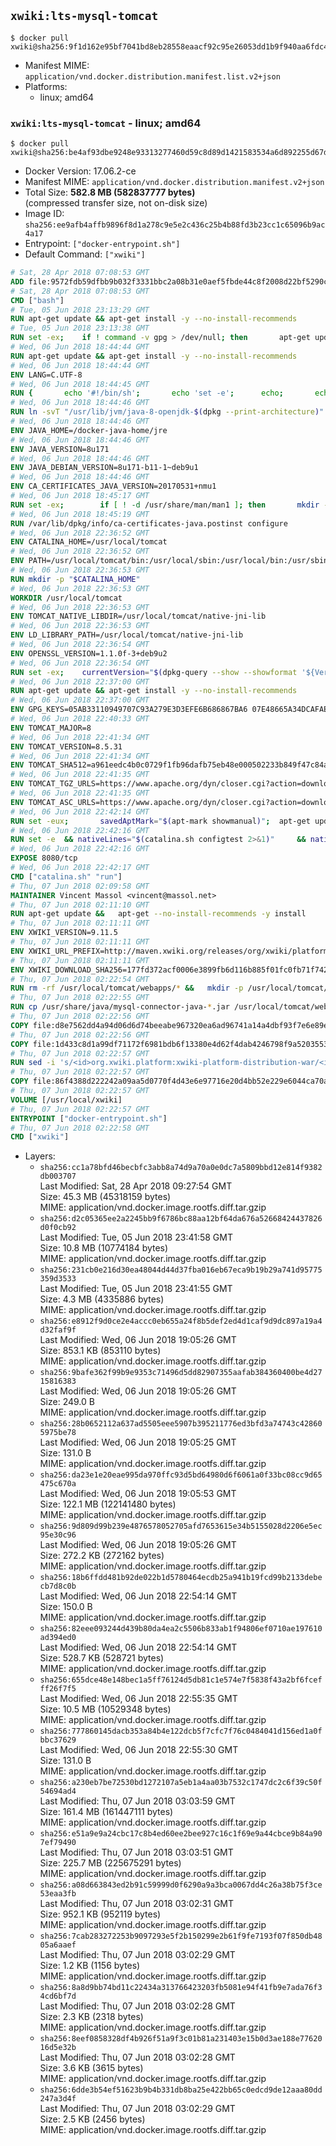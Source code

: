 ## `xwiki:lts-mysql-tomcat`

```console
$ docker pull xwiki@sha256:9f1d162e95bf7041bd8eb28558eaacf92c95e26053dd1b9f940aa6fdc4ed7327
```

-	Manifest MIME: `application/vnd.docker.distribution.manifest.list.v2+json`
-	Platforms:
	-	linux; amd64

### `xwiki:lts-mysql-tomcat` - linux; amd64

```console
$ docker pull xwiki@sha256:be4af93dbe9248e93313277460d59c8d89d1421583534a6d892255d67d78dd5e
```

-	Docker Version: 17.06.2-ce
-	Manifest MIME: `application/vnd.docker.distribution.manifest.v2+json`
-	Total Size: **582.8 MB (582837777 bytes)**  
	(compressed transfer size, not on-disk size)
-	Image ID: `sha256:ee9afb4affb9896f8d1a278c9e5e2c436c25b4b88fd3b23cc1c65096b9ac4a17`
-	Entrypoint: `["docker-entrypoint.sh"]`
-	Default Command: `["xwiki"]`

```dockerfile
# Sat, 28 Apr 2018 07:08:53 GMT
ADD file:9572fdb59dfbb9b032f3331bbc2a08b31e0aef5fbde44c8f2008d22bf5290cf2 in / 
# Sat, 28 Apr 2018 07:08:53 GMT
CMD ["bash"]
# Tue, 05 Jun 2018 23:13:29 GMT
RUN apt-get update && apt-get install -y --no-install-recommends 		ca-certificates 		curl 		netbase 		wget 	&& rm -rf /var/lib/apt/lists/*
# Tue, 05 Jun 2018 23:13:38 GMT
RUN set -ex; 	if ! command -v gpg > /dev/null; then 		apt-get update; 		apt-get install -y --no-install-recommends 			gnupg 			dirmngr 		; 		rm -rf /var/lib/apt/lists/*; 	fi
# Wed, 06 Jun 2018 18:44:44 GMT
RUN apt-get update && apt-get install -y --no-install-recommends 		bzip2 		unzip 		xz-utils 	&& rm -rf /var/lib/apt/lists/*
# Wed, 06 Jun 2018 18:44:44 GMT
ENV LANG=C.UTF-8
# Wed, 06 Jun 2018 18:44:45 GMT
RUN { 		echo '#!/bin/sh'; 		echo 'set -e'; 		echo; 		echo 'dirname "$(dirname "$(readlink -f "$(which javac || which java)")")"'; 	} > /usr/local/bin/docker-java-home 	&& chmod +x /usr/local/bin/docker-java-home
# Wed, 06 Jun 2018 18:44:46 GMT
RUN ln -svT "/usr/lib/jvm/java-8-openjdk-$(dpkg --print-architecture)" /docker-java-home
# Wed, 06 Jun 2018 18:44:46 GMT
ENV JAVA_HOME=/docker-java-home/jre
# Wed, 06 Jun 2018 18:44:46 GMT
ENV JAVA_VERSION=8u171
# Wed, 06 Jun 2018 18:44:46 GMT
ENV JAVA_DEBIAN_VERSION=8u171-b11-1~deb9u1
# Wed, 06 Jun 2018 18:44:46 GMT
ENV CA_CERTIFICATES_JAVA_VERSION=20170531+nmu1
# Wed, 06 Jun 2018 18:45:17 GMT
RUN set -ex; 		if [ ! -d /usr/share/man/man1 ]; then 		mkdir -p /usr/share/man/man1; 	fi; 		apt-get update; 	apt-get install -y --no-install-recommends 		openjdk-8-jre="$JAVA_DEBIAN_VERSION" 		ca-certificates-java="$CA_CERTIFICATES_JAVA_VERSION" 	; 	rm -rf /var/lib/apt/lists/*; 		[ "$(readlink -f "$JAVA_HOME")" = "$(docker-java-home)" ]; 		update-alternatives --get-selections | awk -v home="$(readlink -f "$JAVA_HOME")" 'index($3, home) == 1 { $2 = "manual"; print | "update-alternatives --set-selections" }'; 	update-alternatives --query java | grep -q 'Status: manual'
# Wed, 06 Jun 2018 18:45:19 GMT
RUN /var/lib/dpkg/info/ca-certificates-java.postinst configure
# Wed, 06 Jun 2018 22:36:52 GMT
ENV CATALINA_HOME=/usr/local/tomcat
# Wed, 06 Jun 2018 22:36:52 GMT
ENV PATH=/usr/local/tomcat/bin:/usr/local/sbin:/usr/local/bin:/usr/sbin:/usr/bin:/sbin:/bin
# Wed, 06 Jun 2018 22:36:53 GMT
RUN mkdir -p "$CATALINA_HOME"
# Wed, 06 Jun 2018 22:36:53 GMT
WORKDIR /usr/local/tomcat
# Wed, 06 Jun 2018 22:36:53 GMT
ENV TOMCAT_NATIVE_LIBDIR=/usr/local/tomcat/native-jni-lib
# Wed, 06 Jun 2018 22:36:53 GMT
ENV LD_LIBRARY_PATH=/usr/local/tomcat/native-jni-lib
# Wed, 06 Jun 2018 22:36:54 GMT
ENV OPENSSL_VERSION=1.1.0f-3+deb9u2
# Wed, 06 Jun 2018 22:36:54 GMT
RUN set -ex; 	currentVersion="$(dpkg-query --show --showformat '${Version}\n' openssl)"; 	if dpkg --compare-versions "$currentVersion" '<<' "$OPENSSL_VERSION"; then 		if ! grep -q stretch /etc/apt/sources.list; then 			{ 				echo 'deb http://deb.debian.org/debian stretch main'; 				echo 'deb http://security.debian.org stretch/updates main'; 				echo 'deb http://deb.debian.org/debian stretch-updates main'; 			} > /etc/apt/sources.list.d/stretch.list; 			{ 				echo 'Package: *'; 				echo 'Pin: release n=stretch*'; 				echo 'Pin-Priority: -10'; 				echo; 				echo 'Package: openssl libssl*'; 				echo "Pin: version $OPENSSL_VERSION"; 				echo 'Pin-Priority: 990'; 			} > /etc/apt/preferences.d/stretch-openssl; 		fi; 		apt-get update; 		apt-get install -y --no-install-recommends openssl="$OPENSSL_VERSION"; 		rm -rf /var/lib/apt/lists/*; 	fi
# Wed, 06 Jun 2018 22:37:00 GMT
RUN apt-get update && apt-get install -y --no-install-recommends 		libapr1 	&& rm -rf /var/lib/apt/lists/*
# Wed, 06 Jun 2018 22:37:00 GMT
ENV GPG_KEYS=05AB33110949707C93A279E3D3EFE6B686867BA6 07E48665A34DCAFAE522E5E6266191C37C037D42 47309207D818FFD8DCD3F83F1931D684307A10A5 541FBE7D8F78B25E055DDEE13C370389288584E7 61B832AC2F1C5A90F0F9B00A1C506407564C17A3 713DA88BE50911535FE716F5208B0AB1D63011C7 79F7026C690BAA50B92CD8B66A3AD3F4F22C4FED 9BA44C2621385CB966EBA586F72C284D731FABEE A27677289986DB50844682F8ACB77FC2E86E29AC A9C5DF4D22E99998D9875A5110C01C5A2F6059E7 DCFD35E0BF8CA7344752DE8B6FB21E8933C60243 F3A04C595DB5B6A5F1ECA43E3B7BBB100D811BBE F7DA48BB64BCB84ECBA7EE6935CD23C10D498E23
# Wed, 06 Jun 2018 22:40:33 GMT
ENV TOMCAT_MAJOR=8
# Wed, 06 Jun 2018 22:41:34 GMT
ENV TOMCAT_VERSION=8.5.31
# Wed, 06 Jun 2018 22:41:34 GMT
ENV TOMCAT_SHA512=a961eedc4b0c0729f1fb96dafb75eb48e000502233b849f47c84a6355873bc96d131b112400587e96391262e0659df9b991b4e66a78fda74168f939c4ab5af88
# Wed, 06 Jun 2018 22:41:35 GMT
ENV TOMCAT_TGZ_URLS=https://www.apache.org/dyn/closer.cgi?action=download&filename=tomcat/tomcat-8/v8.5.31/bin/apache-tomcat-8.5.31.tar.gz 	https://www-us.apache.org/dist/tomcat/tomcat-8/v8.5.31/bin/apache-tomcat-8.5.31.tar.gz 	https://www.apache.org/dist/tomcat/tomcat-8/v8.5.31/bin/apache-tomcat-8.5.31.tar.gz 	https://archive.apache.org/dist/tomcat/tomcat-8/v8.5.31/bin/apache-tomcat-8.5.31.tar.gz
# Wed, 06 Jun 2018 22:41:35 GMT
ENV TOMCAT_ASC_URLS=https://www.apache.org/dyn/closer.cgi?action=download&filename=tomcat/tomcat-8/v8.5.31/bin/apache-tomcat-8.5.31.tar.gz.asc 	https://www-us.apache.org/dist/tomcat/tomcat-8/v8.5.31/bin/apache-tomcat-8.5.31.tar.gz.asc 	https://www.apache.org/dist/tomcat/tomcat-8/v8.5.31/bin/apache-tomcat-8.5.31.tar.gz.asc 	https://archive.apache.org/dist/tomcat/tomcat-8/v8.5.31/bin/apache-tomcat-8.5.31.tar.gz.asc
# Wed, 06 Jun 2018 22:42:14 GMT
RUN set -eux; 		savedAptMark="$(apt-mark showmanual)"; 	apt-get update; 		apt-get install -y --no-install-recommends gnupg dirmngr; 		export GNUPGHOME="$(mktemp -d)"; 	for key in $GPG_KEYS; do 		gpg --keyserver ha.pool.sks-keyservers.net --recv-keys "$key"; 	done; 		apt-get install -y --no-install-recommends wget ca-certificates; 		success=; 	for url in $TOMCAT_TGZ_URLS; do 		if wget -O tomcat.tar.gz "$url"; then 			success=1; 			break; 		fi; 	done; 	[ -n "$success" ]; 		echo "$TOMCAT_SHA512 *tomcat.tar.gz" | sha512sum -c -; 		success=; 	for url in $TOMCAT_ASC_URLS; do 		if wget -O tomcat.tar.gz.asc "$url"; then 			success=1; 			break; 		fi; 	done; 	[ -n "$success" ]; 		gpg --batch --verify tomcat.tar.gz.asc tomcat.tar.gz; 	tar -xvf tomcat.tar.gz --strip-components=1; 	rm bin/*.bat; 	rm tomcat.tar.gz*; 	rm -rf "$GNUPGHOME"; 		nativeBuildDir="$(mktemp -d)"; 	tar -xvf bin/tomcat-native.tar.gz -C "$nativeBuildDir" --strip-components=1; 	apt-get install -y --no-install-recommends 		dpkg-dev 		gcc 		libapr1-dev 		libssl-dev 		make 		"openjdk-${JAVA_VERSION%%[.~bu-]*}-jdk=$JAVA_DEBIAN_VERSION" 	; 	( 		export CATALINA_HOME="$PWD"; 		cd "$nativeBuildDir/native"; 		gnuArch="$(dpkg-architecture --query DEB_BUILD_GNU_TYPE)"; 		./configure 			--build="$gnuArch" 			--libdir="$TOMCAT_NATIVE_LIBDIR" 			--prefix="$CATALINA_HOME" 			--with-apr="$(which apr-1-config)" 			--with-java-home="$(docker-java-home)" 			--with-ssl=yes; 		make -j "$(nproc)"; 		make install; 	); 	rm -rf "$nativeBuildDir"; 	rm bin/tomcat-native.tar.gz; 		apt-mark auto '.*' > /dev/null; 	[ -z "$savedAptMark" ] || apt-mark manual $savedAptMark; 	apt-get purge -y --auto-remove -o APT::AutoRemove::RecommendsImportant=false; 	rm -rf /var/lib/apt/lists/*; 		find ./bin/ -name '*.sh' -exec sed -ri 's|^#!/bin/sh$|#!/usr/bin/env bash|' '{}' +
# Wed, 06 Jun 2018 22:42:16 GMT
RUN set -e 	&& nativeLines="$(catalina.sh configtest 2>&1)" 	&& nativeLines="$(echo "$nativeLines" | grep 'Apache Tomcat Native')" 	&& nativeLines="$(echo "$nativeLines" | sort -u)" 	&& if ! echo "$nativeLines" | grep 'INFO: Loaded APR based Apache Tomcat Native library' >&2; then 		echo >&2 "$nativeLines"; 		exit 1; 	fi
# Wed, 06 Jun 2018 22:42:16 GMT
EXPOSE 8080/tcp
# Wed, 06 Jun 2018 22:42:17 GMT
CMD ["catalina.sh" "run"]
# Thu, 07 Jun 2018 02:09:58 GMT
MAINTAINER Vincent Massol <vincent@massol.net>
# Thu, 07 Jun 2018 02:11:10 GMT
RUN apt-get update &&   apt-get --no-install-recommends -y install     curl     libreoffice     unzip     procps     libmysql-java &&   rm -rf /var/lib/apt/lists/*
# Thu, 07 Jun 2018 02:11:11 GMT
ENV XWIKI_VERSION=9.11.5
# Thu, 07 Jun 2018 02:11:11 GMT
ENV XWIKI_URL_PREFIX=http://maven.xwiki.org/releases/org/xwiki/platform/xwiki-platform-distribution-war/9.11.5
# Thu, 07 Jun 2018 02:11:11 GMT
ENV XWIKI_DOWNLOAD_SHA256=177fd372acf0006e3899fb6d116b885f01fc0fb71f7426d139435f6d07872192
# Thu, 07 Jun 2018 02:22:54 GMT
RUN rm -rf /usr/local/tomcat/webapps/* &&   mkdir -p /usr/local/tomcat/temp &&   mkdir -p /usr/local/xwiki/data &&   curl -fSL "${XWIKI_URL_PREFIX}/xwiki-platform-distribution-war-${XWIKI_VERSION}.war" -o xwiki.war &&   echo "$XWIKI_DOWNLOAD_SHA256 xwiki.war" | sha256sum -c - &&   unzip -d /usr/local/tomcat/webapps/ROOT xwiki.war &&   rm -f xwiki.war
# Thu, 07 Jun 2018 02:22:55 GMT
RUN cp /usr/share/java/mysql-connector-java-*.jar /usr/local/tomcat/webapps/ROOT/WEB-INF/lib/
# Thu, 07 Jun 2018 02:22:56 GMT
COPY file:d8e7562dd4a94d06d6d74beeabe967320ea6ad96741a14a4dbf93f7e6e89e47c in /usr/local/tomcat/bin/ 
# Thu, 07 Jun 2018 02:22:56 GMT
COPY file:1d433c8d1a99df71172f6981bdb6f13380e4d62f4dab4246798f9a5203553ca6 in /usr/local/tomcat/webapps/ROOT/WEB-INF/hibernate.cfg.xml 
# Thu, 07 Jun 2018 02:22:57 GMT
RUN sed -i 's/<id>org.xwiki.platform:xwiki-platform-distribution-war/<id>org.xwiki.platform:xwiki-platform-distribution-docker/'   /usr/local/tomcat/webapps/ROOT/META-INF/extension.xed
# Thu, 07 Jun 2018 02:22:57 GMT
COPY file:86f4388d222242a09aa5d0770f4d43e6e97716e20d4bb52e229e6044ca70acaa in /usr/local/bin/docker-entrypoint.sh 
# Thu, 07 Jun 2018 02:22:57 GMT
VOLUME [/usr/local/xwiki]
# Thu, 07 Jun 2018 02:22:57 GMT
ENTRYPOINT ["docker-entrypoint.sh"]
# Thu, 07 Jun 2018 02:22:58 GMT
CMD ["xwiki"]
```

-	Layers:
	-	`sha256:cc1a78bfd46becbfc3abb8a74d9a70a0e0dc7a5809bbd12e814f9382db003707`  
		Last Modified: Sat, 28 Apr 2018 09:27:54 GMT  
		Size: 45.3 MB (45318159 bytes)  
		MIME: application/vnd.docker.image.rootfs.diff.tar.gzip
	-	`sha256:d2c05365ee2a2245bb9f6786bc88aa12bf64da676a52668424437826d0f0cb92`  
		Last Modified: Tue, 05 Jun 2018 23:41:58 GMT  
		Size: 10.8 MB (10774184 bytes)  
		MIME: application/vnd.docker.image.rootfs.diff.tar.gzip
	-	`sha256:231cb0e216d30ea48044d44d37fba016eb67eca9b19b29a741d95775359d3533`  
		Last Modified: Tue, 05 Jun 2018 23:41:55 GMT  
		Size: 4.3 MB (4335886 bytes)  
		MIME: application/vnd.docker.image.rootfs.diff.tar.gzip
	-	`sha256:e8912f9d0ce2e4accc0eb655a24f8b5def2ed4d1caf9d9dc897a19a4d32faf9f`  
		Last Modified: Wed, 06 Jun 2018 19:05:26 GMT  
		Size: 853.1 KB (853110 bytes)  
		MIME: application/vnd.docker.image.rootfs.diff.tar.gzip
	-	`sha256:9bafe362f99b9e9353c71496d5dd82907355aafab384360400be4d2715816383`  
		Last Modified: Wed, 06 Jun 2018 19:05:26 GMT  
		Size: 249.0 B  
		MIME: application/vnd.docker.image.rootfs.diff.tar.gzip
	-	`sha256:28b0652112a637ad5505eee5907b395211776ed3bfd3a74743c428605975be78`  
		Last Modified: Wed, 06 Jun 2018 19:05:25 GMT  
		Size: 131.0 B  
		MIME: application/vnd.docker.image.rootfs.diff.tar.gzip
	-	`sha256:da23e1e20eae995da970ffc93d5bd64980d6f6061a0f33bc08cc9d65475c670a`  
		Last Modified: Wed, 06 Jun 2018 19:05:53 GMT  
		Size: 122.1 MB (122141480 bytes)  
		MIME: application/vnd.docker.image.rootfs.diff.tar.gzip
	-	`sha256:9d809d99b239e4876578052705afd7653615e34b5155028d2206e5ec95e30c96`  
		Last Modified: Wed, 06 Jun 2018 19:05:26 GMT  
		Size: 272.2 KB (272162 bytes)  
		MIME: application/vnd.docker.image.rootfs.diff.tar.gzip
	-	`sha256:18b6ffdd481b92de022b1d5780464ecdb25a941b19fcd99b2133debecb7d8c0b`  
		Last Modified: Wed, 06 Jun 2018 22:54:14 GMT  
		Size: 150.0 B  
		MIME: application/vnd.docker.image.rootfs.diff.tar.gzip
	-	`sha256:82eee093244d439b80da4ea2c5506b833ab1f94806ef0710ae197610ad394ed0`  
		Last Modified: Wed, 06 Jun 2018 22:54:14 GMT  
		Size: 528.7 KB (528721 bytes)  
		MIME: application/vnd.docker.image.rootfs.diff.tar.gzip
	-	`sha256:655dce48e148bec1a5ff76124d5db81c1e574e7f5838f43a2bf6fcefff26f7f5`  
		Last Modified: Wed, 06 Jun 2018 22:55:35 GMT  
		Size: 10.5 MB (10529348 bytes)  
		MIME: application/vnd.docker.image.rootfs.diff.tar.gzip
	-	`sha256:777860145dacb353a84b4e122dcb5f7cfc7f76c0484041d156ed1a0fbbc37629`  
		Last Modified: Wed, 06 Jun 2018 22:55:30 GMT  
		Size: 131.0 B  
		MIME: application/vnd.docker.image.rootfs.diff.tar.gzip
	-	`sha256:a230eb7be72530bd1272107a5eb1a4aa03b7532c1747dc2c6f39c50f54694ad4`  
		Last Modified: Thu, 07 Jun 2018 03:03:59 GMT  
		Size: 161.4 MB (161447111 bytes)  
		MIME: application/vnd.docker.image.rootfs.diff.tar.gzip
	-	`sha256:e51a9e9a24cbc17c8b4ed60ee2bee927c16c1f69e9a44cbce9b84a907ef79490`  
		Last Modified: Thu, 07 Jun 2018 03:03:51 GMT  
		Size: 225.7 MB (225675291 bytes)  
		MIME: application/vnd.docker.image.rootfs.diff.tar.gzip
	-	`sha256:a08d663843ed2b91c59999d0f6290a9a3bca0067dd4c26a38b75f3ce53eaa3fb`  
		Last Modified: Thu, 07 Jun 2018 03:02:31 GMT  
		Size: 952.1 KB (952119 bytes)  
		MIME: application/vnd.docker.image.rootfs.diff.tar.gzip
	-	`sha256:7cab283272253b9097293e5f2b150299e2b61f9fe7193f07f850db4805a6aaef`  
		Last Modified: Thu, 07 Jun 2018 03:02:29 GMT  
		Size: 1.2 KB (1156 bytes)  
		MIME: application/vnd.docker.image.rootfs.diff.tar.gzip
	-	`sha256:8a8d9bb74bd11c22434a313766423203fb5081e94f41fb9e7ada76f34cd6bf7d`  
		Last Modified: Thu, 07 Jun 2018 03:02:28 GMT  
		Size: 2.3 KB (2318 bytes)  
		MIME: application/vnd.docker.image.rootfs.diff.tar.gzip
	-	`sha256:8eef0858328df4b926f51a9f3c01b81a231403e15b0d3ae188e7762016d5e32b`  
		Last Modified: Thu, 07 Jun 2018 03:02:28 GMT  
		Size: 3.6 KB (3615 bytes)  
		MIME: application/vnd.docker.image.rootfs.diff.tar.gzip
	-	`sha256:6dde3b54ef51623b9b4b331db8ba25e422bb65c0edcd9de12aaa80dd247a3d4f`  
		Last Modified: Thu, 07 Jun 2018 03:02:29 GMT  
		Size: 2.5 KB (2456 bytes)  
		MIME: application/vnd.docker.image.rootfs.diff.tar.gzip
